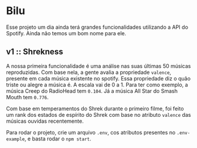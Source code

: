 # Bilu

Esse projeto um dia ainda terá grandes funcionalidades utilizando a API do Spotify. Ainda não temos um bom nome para ele.

## v1 :: Shrekness
A nossa primeira funcionalidade é uma análise nas suas últimas 50 músicas reproduzidas. Com base nela, a gente avalia a propriedade `valence`, presente em cada música existente no spotify. Essa propriedade diz o quão triste ou alegre a música é. A escala vai de 0 a 1. 
Para ter como exemplo, a música Creep do RadioHead tem `0.104`. Já a música All Star do Smash Mouth tem `0.776`.

Com base em temperamentos do Shrek durante o primeiro filme, foi feito um rank dos estados de espírito do Shrek com base no atributo `valence` das músicas ouvidas recentemente.

Para rodar o projeto, crie um arquivo `.env`, cos atributos presentes no `.env-example`, e basta rodar o `npm start`.
